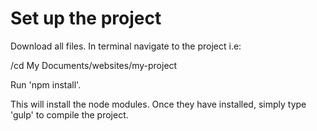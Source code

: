 # Set up the project

Download all files. In terminal navigate to the project i.e:

/cd My Documents/websites/my-project

Run 'npm install'.

This will install the node modules. Once they have installed, simply type 'gulp' to compile the project.
